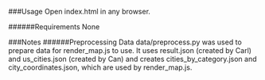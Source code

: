 ###Usage
Open index.html in any browser.

######Requirements
None

###Notes
######Preprocessing Data
data/preprocess.py was used to prepare data for render_map.js to use. It uses result.json (created by Carl) and us_cities.json (created by Can) and creates cities_by_category.json and city_coordinates.json, which are used by render_map.js.




